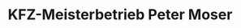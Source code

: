 ---
title: "KFZ-Meisterbetrieb Peter Moser"
url: /vaihingen-an-der-enz/kfz-meisterbetrieb-peter-moser/
shop: Autowerkstatt
---